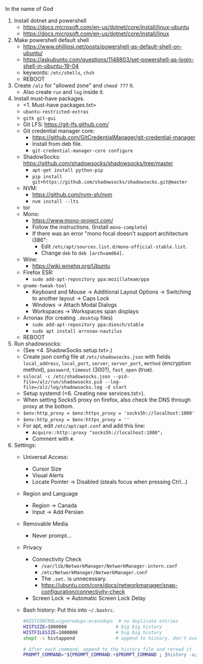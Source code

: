 In the name of God

1. Install dotnet and powershell
   - https://docs.microsoft.com/en-us/dotnet/core/install/linux-ubuntu
   - https://docs.microsoft.com/en-us/dotnet/core/install/linux
2. Make powershell default shell
   - https://www.phillipsj.net/posts/powershell-as-default-shell-on-ubuntu/
   - https://askubuntu.com/questions/1148803/set-powershell-as-login-shell-in-ubuntu-19-04
   - keywords: `/etc/shells`, `chsh`
   - REBOOT
3. Create `/alz` for "allowed zone" and `chmod 777` it.
   - Also create `run` and `log` inside it.
4. Install must-have packages.
   - <1. Must-have packages.txt>
   - `ubuntu-restricted-extras`
   - `gitk git-gui`
   - Git LFS: https://git-lfs.github.com/
   - Git credential manager core:
     - https://github.com/GitCredentialManager/git-credential-manager
     - Install from deb file.
     - `git-credential-manager-core configure`
   - ShadowSocks: https://github.com/shadowsocks/shadowsocks/tree/master
     - `apt-get install python-pip`
     - `pip install git+https://github.com/shadowsocks/shadowsocks.git@master`
   - NVM:
     - https://github.com/nvm-sh/nvm
     - `nvm install --lts`
   - tor
   - Mono:
     - https://www.mono-project.com/
     - Follow the instructions. (Install `mono-complete`)
     - If there was an error "mono focal doesn't support architecture i386":
       - Edit `/etc/apt/sources.list.d/mono-official-stable.list`.
       - Change `deb` to `deb [arch=amd64]`.
   - Wine:
     - https://wiki.winehq.org/Ubuntu
   - Firefox ESR:
     - `sudo add-apt-repository ppa:mozillateam/ppa`
   - `gnome-tweak-tool`
     - Keyboard and Mouse -> Additional Layout Options -> Switching to another layout -> Caps Lock
     - Windows -> Attach Modal Dialogs
     - Workspaces -> Workspaces span displays
   - Arronax (for creating `.desktop` files)
     - `sudo add-apt-repository ppa:diesch/stable`
     - `sudo apt install arronax-nautilus`
   - REBOOT
5. Run shadowsocks:
   - (See <4. ShadowSocks setup.txt>.)
   - Create json config file at `/etc/shadowsocks.json` with fields `local_address`, `local_port`, `server`, `server_port`, `method` (encryption method), `password`, `timeout` (300?), `fast_open` (true).
   - `sslocal -c /etc/shadowsocks.json --pid-file=/alz/run/shadowsocks.pid --log-file=/alz/log/shadowsocks.log -d start`
   - Setup systemd (<6. Creating new services.txt>).
   - When setting Socks5 proxy on firefox, also check the DNS through proxy at the bottom.
   - `$env:http_proxy = $env:https_proxy = 'socks5h://localhost:1080'`
   - `$env:http_proxy = $env:https_proxy = ''`
   - For apt, edit `/etc/apt/apt.conf` and add this line:
     - `Acquire::http::proxy "socks5h://localhost:1080";`
     - Comment with `#`.
6. Settings:
   - Universal Access:
     - Cursor Size
     - Visual Alerts
     - Locate Pointer -> Disabled (steals focus when pressing Ctrl...)
   - Region and Language
     - Region -> Canada
     - Input -> Add Persian
   - Removable Media
     - Never prompt...
   - Privacy
     - Connectivity Check
       - `/var/lib/NetworkManager/NetworkManager-intern.conf`
       - `/etc/NetworkManager/NetworkManager.conf`
       - The `.set.` is unnecessary.
       - https://ubuntu.com/core/docs/networkmanager/snap-configuration/connectivity-check
     - Screen Lock -> Automatic Screen Lock Delay
   - Bash history: Put this into `~/.bashrc`.

     ```bash
     #HISTCONTROL=ignoredups:erasedups  # no duplicate entries
     HISTSIZE=1000000                  # big big history
     HISTFILESIZE=1000000              # big big history
     shopt -s histappend               # append to history, don't overwrite it

     # After each command, append to the history file and reread it
     PROMPT_COMMAND="${PROMPT_COMMAND:+$PROMPT_COMMAND ; }history -a; history -c; history -r"
     ```
